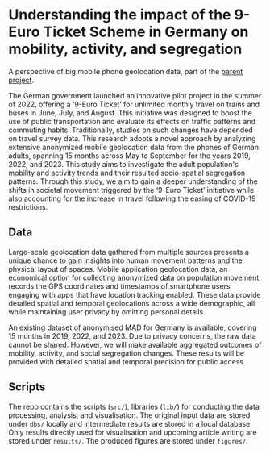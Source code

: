 # Understanding the impact of the 9-Euro Ticket Scheme in Germany on mobility, activity, and segregation
A perspective of big mobile phone geolocation data, part of the [parent project](https://github.com/MobiSegInsights).

The German government launched an innovative pilot project in the summer of 2022, offering a ‘9-Euro Ticket’ for unlimited monthly travel on trains and buses in June, July, and August. 
This initiative was designed to boost the use of public transportation and evaluate its effects on traffic patterns and commuting habits. 
Traditionally, studies on such changes have depended on travel survey data.
This research adopts a novel approach by analyzing extensive anonymized mobile geolocation data from the phones of German adults, spanning 15 months across May to September for the years 2019, 2022, and 2023. 
This study aims to investigate the adult population's mobility and activity trends and their resulted socio-spatial segregation patterns.
Through this study, we aim to gain a deeper understanding of the shifts in societal movement triggered by the ‘9-Euro Ticket’ initiative while also accounting for the increase in travel following the easing of COVID-19 restrictions.

## Data
Large-scale geolocation data gathered from multiple sources presents a unique chance to gain insights into human movement patterns and the physical layout of spaces.
Mobile application geolocation data, an economical option for collecting anonymized data on population movement, records the GPS coordinates and timestamps of smartphone users engaging with apps that have location tracking enabled. 
These data provide detailed spatial and temporal geolocations across a wide demographic, all while maintaining user privacy by omitting personal details.

An existing dataset of anonymised MAD for Germany is available, covering 15 months in 2019, 2022, and 2023. 
Due to privacy concerns, the raw data cannot be shared. 
However, we will make available aggregated outcomes of mobility, activity, and social segregation changes. 
These results will be provided with detailed spatial and temporal precision for public access.

## Scripts
The repo contains the scripts (`src/`), libraries (`lib/`) for conducting the data processing, analysis, and visualisation.
The original input data are stored under `dbs/` locally and intermediate results are stored in a local database.
Only results directly used for visualisation and upcoming article writing are stored under `results/`.
The produced figures are stored under `figures/`.